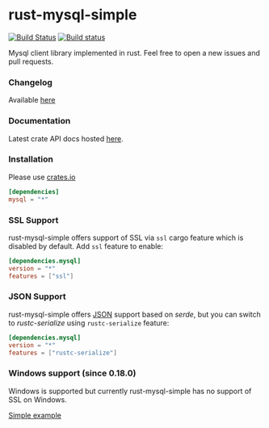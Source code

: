 rust-mysql-simple
=================
[![Build Status](https://travis-ci.org/blackbeam/rust-mysql-simple.png?branch=master)](https://travis-ci.org/blackbeam/rust-mysql-simple) [![Build status](https://ci.appveyor.com/api/projects/status/4te7c9q4tlmwvof0/branch/master?svg=true)](https://ci.appveyor.com/project/blackbeam/rust-mysql-simple/branch/master)

Mysql client library implemented in rust. Feel free to open a new issues and pull requests.

### Changelog
Available [here](https://github.com/blackbeam/rust-mysql-simple/releases)

### Documentation
Latest crate API docs hosted [here](http://blackbeam.org/doc/mysql/index.html).

### Installation
Please use [crates.io](https://crates.io/crates/mysql)

```toml
[dependencies]
mysql = "*"
```

### SSL Support

rust-mysql-simple offers support of SSL via `ssl` cargo feature which is disabled by default.
Add `ssl` feature to enable:

```toml
[dependencies.mysql]
version = "*"
features = ["ssl"]
```

### JSON Support

rust-mysql-simple offers [JSON](https://dev.mysql.com/doc/refman/5.7/en/json.html) support
based on *serde*, but you can switch to *rustc-serialize* using `rustc-serialize` feature:

```toml
[dependencies.mysql]
version = "*"
features = ["rustc-serialize"]
```

### Windows support (since 0.18.0)
Windows is supported but currently rust-mysql-simple has no support of SSL on Windows.

[Simple example](http://blackbeam.org/doc/mysql/index.html#example)
